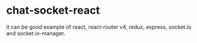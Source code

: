 # chat-socket-react

it can be good example of react, react-router v4, redux, express, socket.io and socket.io-manager.
